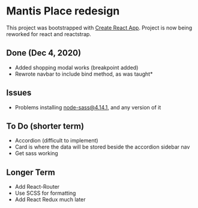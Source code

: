 # Mantis Place redesign
This project was bootstrapped with [Create React App](https://github.com/facebook/create-react-app). Project is now being reworked for react and reactstrap.

## Done (Dec 4, 2020)
* Added shopping modal works (breakpoint added)
* Rewrote navbar to include bind method, as was taught*

## Issues
* Problems installing node-sass@4.14.1, and any version of it

## To Do (shorter term)
* Accordion (difficult to implement)
* Card is where the data will be stored beside the accordion sidebar nav
* Get sass working

## Longer Term
* Add React-Router
* Use SCSS for formatting
* Add React Redux much later